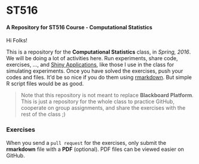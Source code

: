 # ST516
#### A Repository for ST516 Course - Computational Statistics

Hi Folks!

This is a repository for the **Computational Statistics** class, in *Spring, 2016*. We will be doing a lot of activities here. 
Run experiments, share code, exercises, ..., and [Shiny Applications](http://shiny.rstudio.com/), like those I use in the class for simulating experiments. 
Once you have solved the exercises, push your codes and files. It'd be so nice if you do them using 
[rmarkdown](http://rmarkdown.rstudio.com/). But simple R script files would be as good.


> Note that this repository is not meant to replace **Blackboard Platform**. This is just a repository for the whole class to 
practice GitHub, cooperate on group assignments, and share the exercises with the rest of the class ;) 

### Exercises
When you send a `pull request` for the exercises, only submit the **rmarkdown** file with a **PDF** (optional). PDF files can be viewed easier on GitHub. 


